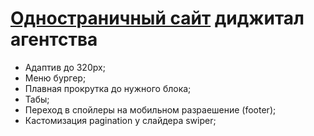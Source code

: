 <h1><a href="https://yaloftd.github.io/Proxylab/">Одностраничный сайт</a> диджитал агентства</h1>
<ul>
  <li>Адаптив до 320px;</li>
  <li>Меню бургер;</li>
  <li>Плавная прокрутка до нужного блока;</li>
  <li>Табы;</li>
  <li>Переход в спойлеры на мобильном разраешение (footer);</li>
  <li>Кастомизация pagination у слайдера swiper;</li>
</ul>
